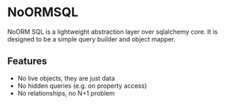 # NoORMSQL

NoORM SQL is a lightweight abstraction layer over sqlalchemy core. It is designed to be a simple query builder and object mapper.

## Features

- No live objects, they are just data
- No hidden queries (e.g. on property access)
- No relationships, no N+1 problem



